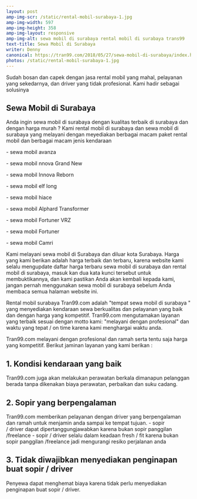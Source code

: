```yaml
---
layout: post
amp-img-scr: /static/rental-mobil-surabaya-1.jpg
amp-img-width: 597
amp-img-height: 358
amp-img-layout: responsive
amp-img-alt: sewa mobil di surabaya rental mobil di surabaya trans99
text-title: Sewa Mobil di Surabaya
writer: Denny
canonical: https://tran99.com/2018/05/27/sewa-mobil-di-surabaya/index.html
photos: /static/rental-mobil-surabaya-1.jpg
---
```

<p class="post">Sudah bosan dan capek dengan jasa rental mobil yang mahal, pelayanan yang sekedarnya, dan driver yang tidak profesional. Kami hadir sebagai solusinya</p>

<h2 class="post">Sewa Mobil di Surabaya</h2>
<p class="post">Anda ingin sewa mobil di surabaya dengan kualitas terbaik di surabaya dan dengan harga murah ?
Kami rental mobil di surabaya dan sewa mobil di surabaya yang melayani dengan meyediakan berbagai macam paket rental mobil dan berbagai macam jenis kendaraan</p>
<p class="post">- sewa mobil avanza</p>
<p class="post">- sewa mobil nnova Grand New</p>
<p class="post">- sewa mobil Innova Reborn</p>
<p class="post">- sewa mobil elf long</p>
<p class="post">- sewa mobil hiace</p>
<p class="post">- sewa mobil Alphard Transformer</p>
<p class="post">- sewa mobil Fortuner VRZ</p>
<p class="post">- sewa mobil Fortuner</p>
<p class="post">- sewa mobil Camri</p>

<p class="post">Kami melayani sewa mobil di Surabaya dan diluar kota Surabaya. Harga yang kami berikan adalah harga terbaik dan terbaru, karena website kami selalu mengupdate daftar harga terbaru sewa mobil di surabaya dan rental mobil di surabaya, masuk kan dua kata kunci tersebut untuk membuktikannya, dan kami pastikan Anda akan kembali kepada kami, jangan pernah menggunakan sewa mobil di surabaya sebelum Anda membaca semua halaman website ini.</p>
<p class="post">Rental mobil surabaya Tran99.com adalah "tempat sewa mobil di surabaya " yang menyediakan kendaraan sewa berkualitas dan pelayanan yang baik dan dengan harga yang kompetitif.
Tran99.com mengutamakan layanan yang terbaik sesuai dengan motto kami: "melayani dengan profesional" dan waktu yang tepat / on time karena kami menghargai waktu anda.</p>
<p class="post">Tran99.com melayani dengan profesional dan ramah serta tentu saja harga yang kompetitif. Berikut jaminan layanan yang kami berikan :</p>
<h2 class="post">1. Kondisi kendaraan yang baik</h2>
<p class="post">Tran99.com juga akan melakukan perawatan berkala dimanapun pelanggan berada tanpa dikenakan biaya perawatan, perbaikan dan suku cadang.</p>
<h2 class="post">2. Sopir yang berpengalaman</h2>
<p class="post">Tran99.com memberikan pelayanan dengan driver yang berpengalaman dan ramah untuk menjamin anda sampai ke tempat tujuan.
- sopir / driver dapat dipertanggungjawabkan karena bukan sopir panggilan /freelance
- sopir / driver selalu dalam keadaan fresh / fit karena bukan sopir panggilan /freelance jadi mengurangi resiko perjalanan anda</p>
<h2 class="post">3. Tidak diwajibkan menyediakan penginapan buat sopir / driver</h2>
<p class="post">Penyewa dapat menghemat biaya karena tidak perlu menyediakan penginapan buat sopir / driver.</p>
<p class="post"><br></p>